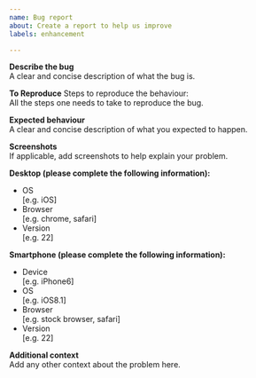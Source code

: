 ```yaml
---
name: Bug report
about: Create a report to help us improve
labels: enhancement

---
```


**Describe the bug**  
A clear and concise description of what the bug is.

**To Reproduce**
Steps to reproduce the behaviour:<br>
All the steps one needs to take to reproduce the bug.

**Expected behaviour**  
A clear and concise description of what you expected to happen.

**Screenshots**  
If applicable, add screenshots to help explain your problem.

**Desktop (please complete the following information):**
 - OS  
 [e.g. iOS]
 - Browser  
 [e.g. chrome, safari]
 - Version  
 [e.g. 22]

**Smartphone (please complete the following information):**
 - Device  
 [e.g. iPhone6]
 - OS  
 [e.g. iOS8.1]
 - Browser  
 [e.g. stock browser, safari]
 - Version  
 [e.g. 22]

**Additional context**  
Add any other context about the problem here.
